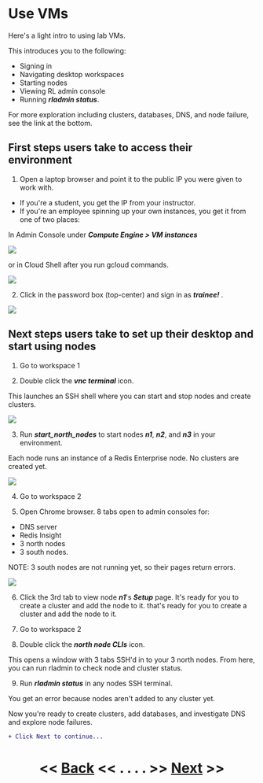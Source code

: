 # Use VMs

Here's a light intro to using lab VMs.

This introduces you to the following:
- Signing in
- Navigating desktop workspaces
- Starting nodes
- Viewing RL admin console
- Running ***rladmin status***.

For more exploration including clusters, databases, DNS, and node failure, see the link at the bottom.

## First steps users take to access their environment

1. Open a laptop browser and point it to the public IP you were given to work with.

- If you're a student, you get the IP from your instructor.
- If you're an employee spinning up your own instances, you get it from one of two places:

In Admin Console under ***Compute Engine > VM instances***

![](img/210-gcp-vm-ip.png)

or in Cloud Shell after you run gcloud commands.

![](img/211-cloudshell-vm-ip.png)

2. Click in the password box (top-center) and sign in as ***trainee!*** .

![](img/209-vnc-password-box.png)

## Next steps users take to set up their desktop and start using nodes

1. Go to workspace 1

2. Double click the ***vnc terminal*** icon.

This launches an SSH shell where you can start and stop nodes and create clusters.

![](img/212-vnc-terminal.png)

3. Run ***start_north_nodes*** to start nodes ***n1***, ***n2***, and ***n3*** in your environment. 

Each node runs an instance of a Redis Enterprise node. No clusters are created yet.

![](img/213-vnc-terminal-start-north-nodes.png)

4. Go to workspace 2

5. Open Chrome browser. 8 tabs open to admin consoles for:
- DNS server
- Redis Insight
- 3 north nodes
- 3 south nodes.

NOTE: 3 south nodes are not running yet, so their pages return errors.

![](img/214-vnc-chrome-3-nodes-up.png)

6. Click the 3rd tab to view node ***n1***'s ***Setup*** page. It's ready for you to create a cluster and add the node to it. that's ready for you to create a cluster and add the node to it.

7. Go to workspace 2

8. Double click the ***north node CLIs*** icon.

This opens a window with 3 tabs SSH'd in to your 3 north nodes. From here, you can run rladmin to check node and cluster status.

9. Run ***rladmin status*** in any nodes SSH terminal.

You get an error because nodes aren't added to any cluster yet.

Now you're ready to create clusters, add databases, and investigate DNS and explore node failures. 

```diff
+ Click Next to continue...
```
# <p align="center"><< [Back](../start-vms) <<   . . . .  >> [Next](../../lab-setup/using-the-lab) >></p>
